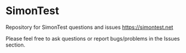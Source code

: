 # SimonTest
Repository for SimonTest questions and issues https://simontest.net

Please feel free to ask questions or report bugs/problems in the Issues section.
